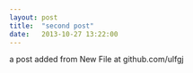 ```yaml
---
layout: post
title:  "second post"
date:   2013-10-27 13:22:00
---
```


a post added from New File at github.com/ulfgj

